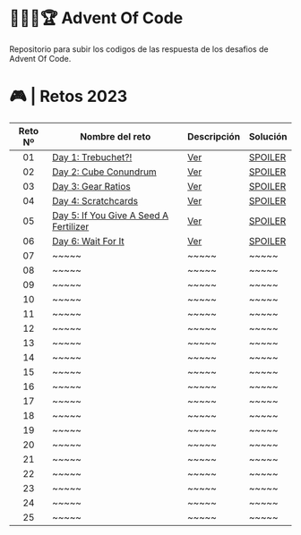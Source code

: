 # 👨🏻‍💻🏆 Advent Of Code

Repositorio para subir los codigos de las respuesta de los desafios de Advent Of Code.

# 🎮 | Retos 2023

| Reto Nº | Nombre del reto                                                               | Descripción                                                                                | Solución                                                                                         |
| :-----: | ----------------------------------------------------------------------------- | ------------------------------------------------------------------------------------------ | ------------------------------------------------------------------------------------------------ |
|   01    | [Day 1: Trebuchet?!](https://adventofcode.com/2023/day/1)                     | [Ver](https://github.com/FabianAlvaradoDonoso/adventofcode/blob/main/2023/day_1/readme.md) | [SPOILER](https://github.com/FabianAlvaradoDonoso/adventofcode/blob/main/2023/day_1/day_1.ipynb) |
|   02    | [Day 2: Cube Conundrum](https://adventofcode.com/2023/day/2)                  | [Ver](https://github.com/FabianAlvaradoDonoso/adventofcode/blob/main/2023/day_2/readme.md) | [SPOILER](https://github.com/FabianAlvaradoDonoso/adventofcode/blob/main/2023/day_2/day_2.ipynb) |
|   03    | [Day 3: Gear Ratios](https://adventofcode.com/2023/day/3)                     | [Ver](https://github.com/FabianAlvaradoDonoso/adventofcode/blob/main/2023/day_3/readme.md) | [SPOILER](https://github.com/FabianAlvaradoDonoso/adventofcode/blob/main/2023/day_3/day_3.ipynb) |
|   04    | [Day 4: Scratchcards](https://adventofcode.com/2023/day/4)                    | [Ver](https://github.com/FabianAlvaradoDonoso/adventofcode/blob/main/2023/day_4/readme.md) | [SPOILER](https://github.com/FabianAlvaradoDonoso/adventofcode/blob/main/2023/day_4/day_4.ipynb) |
|   05    | [Day 5: If You Give A Seed A Fertilizer](https://adventofcode.com/2023/day/5) | [Ver](https://github.com/FabianAlvaradoDonoso/adventofcode/blob/main/2023/day_5/readme.md) | [SPOILER](https://github.com/FabianAlvaradoDonoso/adventofcode/blob/main/2023/day_5/day_5.ipynb) |
|   06    | [Day 6: Wait For It](https://adventofcode.com/2023/day/5)                     | [Ver](https://github.com/FabianAlvaradoDonoso/adventofcode/blob/main/2023/day_6/readme.md) | [SPOILER](https://github.com/FabianAlvaradoDonoso/adventofcode/blob/main/2023/day_6/day_6.ipynb) |
|   07    | ~~~~~                                                                         | ~~~~~                                                                                      | ~~~~~                                                                                            |
|   08    | ~~~~~                                                                         | ~~~~~                                                                                      | ~~~~~                                                                                            |
|   09    | ~~~~~                                                                         | ~~~~~                                                                                      | ~~~~~                                                                                            |
|   10    | ~~~~~                                                                         | ~~~~~                                                                                      | ~~~~~                                                                                            |
|   11    | ~~~~~                                                                         | ~~~~~                                                                                      | ~~~~~                                                                                            |
|   12    | ~~~~~                                                                         | ~~~~~                                                                                      | ~~~~~                                                                                            |
|   13    | ~~~~~                                                                         | ~~~~~                                                                                      | ~~~~~                                                                                            |
|   14    | ~~~~~                                                                         | ~~~~~                                                                                      | ~~~~~                                                                                            |
|   15    | ~~~~~                                                                         | ~~~~~                                                                                      | ~~~~~                                                                                            |
|   16    | ~~~~~                                                                         | ~~~~~                                                                                      | ~~~~~                                                                                            |
|   17    | ~~~~~                                                                         | ~~~~~                                                                                      | ~~~~~                                                                                            |
|   18    | ~~~~~                                                                         | ~~~~~                                                                                      | ~~~~~                                                                                            |
|   19    | ~~~~~                                                                         | ~~~~~                                                                                      | ~~~~~                                                                                            |
|   20    | ~~~~~                                                                         | ~~~~~                                                                                      | ~~~~~                                                                                            |
|   21    | ~~~~~                                                                         | ~~~~~                                                                                      | ~~~~~                                                                                            |
|   22    | ~~~~~                                                                         | ~~~~~                                                                                      | ~~~~~                                                                                            |
|   23    | ~~~~~                                                                         | ~~~~~                                                                                      | ~~~~~                                                                                            |
|   24    | ~~~~~                                                                         | ~~~~~                                                                                      | ~~~~~                                                                                            |
|   25    | ~~~~~                                                                         | ~~~~~                                                                                      | ~~~~~                                                                                            |
